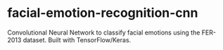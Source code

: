 # facial-emotion-recognition-cnn
Convolutional Neural Network to classify facial emotions using the FER-2013 dataset. Built with TensorFlow/Keras. 
